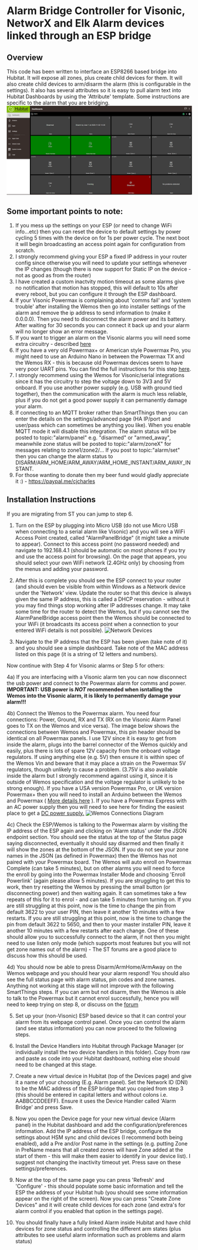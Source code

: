 # Alarm Bridge Controller for Visonic, NetworX and Elk Alarm devices linked through an ESP bridge

## Overview
This code has been written to interface an ESP8266 based bridge into Hubitat. It will expose all zones, plus create child devices for them. It will also create child devices to arm/disarm the alarm (this is configurable in the settings). It also has several attributes so it is easy to pull alarm text into Hubitat Dashboards by using the 'Attribute' template. Some instructions are specific to the alarm that you are bridging.
![Example Dashboard](Hubitat_Dashboard_Image.png)

## Some important points to note:
1) If you mess up the settings on your ESP (or need to change WiFi info...etc) then you can reset the device to default settings by power cycling 5 times with the device on for 1s per power cycle. The next boot it will begin broadcasting an access point again for configuration from scratch.
2) I strongly recommend giving your ESP a fixed IP address in your router config since otherwise you will need to update your settings whenever the IP changes (though there is now support for Static IP on the device - not as good as from the router)
3) I have created a custom inactvity motion timeout as some alarms give no notification that motion has stopped, this will default to 10s after every reboot, but you can configure it through the ESP dashboard.
4) If your Visonic Powermax is complaining about 'comms fail' and 'system trouble' after installing the Wemos then go into installer settings of the alarm and remove the ip address to send information to (make it 0.0.0.0). Then you need to disconnect the alarm power and its battery. After waiting for 30 seconds you can connect it back up and your alarm will no longer show an error message.
5) If you want to trigger an alarm on the Visonic alarms you will need some extra circuitry - described [here](https://github.com/cjcharles0/SmartThings/tree/master/VisonicAlarm/AlarmCircuitry)
7) If you have a very old Powermax+ or American style Powermax Pro, you might need to use an Arduino Nano in between the Powermax TX and the Wemos RX - this is because old Powermax devices seem to have very poor UART pins. You can find the full instructions for this step [here](https://github.com/cjcharles0/SmartThings/tree/master/VisonicAlarm/ArduinoFiles).
8) I strongly recommend using the Wemos for Visonic/serial integrations since it has the circuitry to step the voltage down to 3V3 and 5V onboard. If you use another power supply (e.g. USB with ground tied together), then the communication with the alarm is much less reliable, plus if you do not get a good power supply it can permanently damage your alarm.
9) If connecting to an MQTT broker rather than SmartThings then you can enter the details on the settings/advanced page (HA IP/port and user/pass which can sometimes be anything you like). When you enable MQTT mode it will disable this integration. The alarm status will be posted to topic:"alarm/panel" e.g. "disarmed" or "armed_away", meanwhile zone status will be posted to topic:"alarm/zoneX" for messages relating to zone1/zone2/... If you post to topic:"alarm/set" then you can change the alarm status to DISARM/ARM_HOME/ARM_AWAY/ARM_HOME_INSTANT/ARM_AWAY_INSTANT.
9) For those wanting to donate then my beer fund would gladly appreciate it :) - https://paypal.me/cjcharles

## Installation Instructions
If you are migrating from ST you can jump to step 6.

1) Turn on the ESP by plugging into Micro USB (do not use Micro USB when connecting to a serial alarm like Visonic) and you will see a WiFi Access Point created, called "AlarmPanelBridge" (it might take a minute to appear). Connect to this access point (no password needed) and navigate to 192.168.4.1 (should be automatic on most phones if you try and use the access point for browsing). On the page that appears, you should select your own WiFi network (2.4GHz only) by choosing from the menus and adding your password.

2) After this is complete you should see the ESP connect to your router (and should even be visible from within Windows as a Network device under the 'Network' view. Update the router so that this device is always given the same IP address, this is called a DHCP reservation - without it you may find things stop working after IP addresses change. It may take some time for the router to detect the Wemos, but if you cannot see the AlarmPanelBridge access point then the Wemos should be connected to your WiFi (it broadcasts its access point when a connection to your entered WiFi details is not possible).
![Network Devices](https://github.com/cjcharles0/SmartThings/blob/master/VisonicAlarm/NetworkDevices.png)

3) Navigate to the IP address that the ESP has been given (take note of it) and you should see a simple dashboard. Take note of the MAC address listed on this page (it is a string of 12 letters and numbers). 

Now continue with Step 4 for Visonic alarms or Step 5 for others:

4a) If you are interfacing with a Visonic alarm ten you can now disconnect the usb power and connect to the Powermax alarm for comms and power.
**IMPORTANT: USB power is _NOT_ recommended when isntalling the Wemos into the Visonic alarm, it is likely to permanently damage your alarm!!!**

4b) Connect the Wemos to the Powermax alarm. You need four connections: Power, Ground, RX and TX (RX on the Visonic Alarm Panel goes to TX on the Wemos and vice versa). The image below shows the connections between Wemos and Powermax, this pin header should be identical on all Powermax panels. I use 12V since it is easy to get from inside the alarm, plugs into the barrel connector of the Wemos quickly and easily, plus there is lots of spare 12V capacity from the onboard voltage regulators. If using anything else (e.g. 5V) then ensure it is within spec of the Wemos Vin and beware that it may place a strain on the Powermax 5V regulators, though unlikely to cause a problem. (3.75V is also available inside the alarm but I strongly recommend against using it, since it is outside of Wemos specification and the voltage regulator is unlikely to be strong enough). If you have a USA version Powermax Pro, or UK version Powermax+ then you will need to install an Arduino between the Wemos and Powermax ( [More details here]( https://github.com/cjcharles0/SmartThings/tree/master/VisonicAlarm/ArduinoFiles) ). If you have a Powermax Express with an AC power supply then you will need to see here for finding the easiest place to get a [DC power supply.](https://github.com/cjcharles0/SmartThings/tree/master/VisonicAlarm/PowermaxExpress)
![Wemos Connections Diagram](https://github.com/cjcharles0/SmartThings/blob/master/VisonicAlarm/WemosConnections.jpg)

4c) Check the ESP/Wemos is talking to the Powermax alarm by visiting the IP address of the ESP again and clicking on 'Alarm status' under the JSON endpoint section. You should see the status at the top of the Status page saying disconnected, eventually it should say disarmed and then finally it will show the zones at the bottom of the JSON. If you do not see your zone names in the JSON (as defined in Powermax) then the Wemos has not paired with your Powermax board. The Wemos will auto enroll on Powermax Complete (can take 5 minutes), but on other alarms you will need to force the enroll by going into the Powermax Installer Mode and choosing 'Enroll Powerlink' (again please allow 5 minutes). If you are struggling to get this to work, then try resetting the Wemos by pressing the small button (or disconnecting power) and then waiting again. It can sometimes take a few repeats of this for it to enrol - and can take 5 minutes from turning on. If you are still struggling at this point, now is the time to change the pin from default 3622 to your user PIN, then leave it another 10 minutes with a few restarts. If you are still struggling at this point, now is the time to change the pin from default 3622 to 5650, and then to your master installer PIN, leave it another 10 minutes with a few restarts after each change. One of these should allow you to successfully connect to the alarm, if not then you might need to use listen only mode (which supports most features but you will not get zone names out of the alarm) - The ST forums are a good place to discuss how this should be used.

4d) You should now be able to press Disarm/ArmHome/ArmAway on the Wemos webpage and you should hear your alarm respond! You should also see the full status page with alarm status, pin codes and zone names. Anything not working at this stage will not improve with the following SmartThings steps. If you can arm but not disarm, then the Wemos is able to talk to the Powermax but it cannot enrol successfully, hence you will need to keep trying on step 8, or discuss on the [forum](https://community.smartthings.com/t/release-visonic-powermax-alarm/84119)

5) Set up your (non-Visonic) ESP based device so that it can control your alarm from its webpage control panel. Once you can control the alarm (and see status information) you can now proceed to the following steps.

6) Install the Device Handlers into Hubitat through Package Manager (or individually install the two device handlers in this folder). Copy from raw and paste as code into your Hubitat dashboard, nothing else should need to be changed at this stage.

7) Create a new virtual device in Hubitat (top of the Devices page) and give it a name of your choosing (E.g. Alarm panel). Set the Network ID (DNI) to be the MAC address of the ESP bridge that you copied from step 3 (this should be entered in capital letters and without colons i.e. AABBCCDDEEFF). Ensure it uses the Device Handler called 'Alarm Bridge' and press Save.

8) Now you open the Device page for your new virtual device (Alarm panel) in the Hubitat dashboard and add the configuration/preferences information. Add the IP address of the ESP bridge, configure the settings about HSM sync and child devices (I recommend both being enabled), add a Pre and/or Post name in the settings (e.g. putting Zone in PreName means that all created zones will have Zone added at the start of them - this will make them easier to identify in your device list). I suggest not changing the inactivity timeout yet. Press save on these settings/preferences.

9) Now at the top of the same page you can press 'Refresh' and 'Configure' - this should populate some basic information and tell the ESP the address of your Hubitat hub (you should see some information appear on the right of the screen). Now you can press "Create Zone Devices" and it will create child devices for each zone (and extra's for alarm control if you enabled that option in the settings page).

10) You should finally have a fully linked Alarm inside Hubitat and have child devices for zone status and controlling the different arm states (plus attributes to see useful alarm information such as problems and alarm status)
